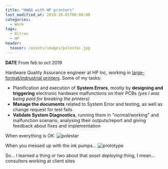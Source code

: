 ```yaml
---
title: "HWQA with HP printers"
last_modified_at: 2019-10-01T00:00:00
categories:
  - Work
tags:
  - Altran
  - HP
header:
  teaser: /assets/images/polestar.jpg
---
```


**DATE** From feb to oct 2019

Hardware Quality Assurance engineer at HP Inc, working in [large-format/indrustrial printers](https://www8.hp.com/us/en/commercial-printers/latex-printers/products.html). Some of my tasks:
- Planification and execution of **System Errors**, mostly by **designing and triggering** electronic hardware malfunctions on their PCBs _(yes I was being paid for breaking the printers)_
- **Manage the documents** related to System Error and testing, as well as change request for test fails 
- **Validate System Diagnostics**, running them in "normal/working" and malfunction scenario, analysing their outputs/report and giving feedback about fixes and implementation


When everything is OK: ![polestar](https://fll-e.github.io/resumee/assets/images/polestar.jpg)

When you messed up with the ink pumps... ![prototype](https://fll-e.github.io/resumee/assets/images/pumpfail.jpg)

So... I learned a thing or two about that _asset deploying_ thing, I mean... consultors working at client sites

